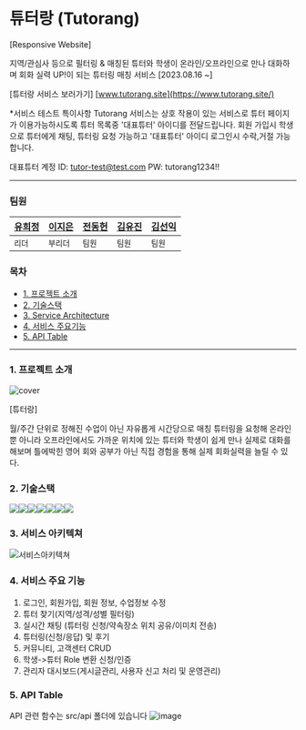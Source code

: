 # 튜터랑 (Tutorang)

[Responsive Website]

지역/관심사 등으로 필터링 & 매칭된 튜터와 학생이 온라인/오프라인으로 만나 대화하며 회화 실력 UP!이 되는 튜터링 매칭 서비스
[2023.08.16 ~]

[튜터랑 서비스 보러가기] [www.tutorang.site](https://www.tutorang.site/)

\*서비스 테스트 특이사항
Tutorang 서비스는 상호 작용이 있는 서비스로 튜터 페이지가 이용가능하시도록
튜터 목록중 '대표튜터' 아이디를 전달드립니다.
회원 가입시 학생으로 튜터에게 채팅, 튜터링 요청 가능하고 '대표튜터' 아이디 로그인시 수락,거절 가능합니다.

대표튜터 계정
ID: tutor-test@test.com
PW: tutorang1234!!

---

### 팀원

| [유희정](https://github.com/heejung-newheee) | [이지은](https://github.com/JellyBear97) | [전동헌](https://github.com/qaws7791) | [김유진](https://github.com/goatisgoat) | [김선익](https://github.com/ikik-pd) |
| -------------------------------------------- | ---------------------------------------- | ------------------------------------- | --------------------------------------- | ------------------------------------ |
| `리더`                                       | `부리더`                                 | `팀원`                                | `팀원 `                                 | `팀원`                               |

### 목차

- [1. 프로젝트 소개](#1-프로젝트-소개)
- [2. 기술스택](#2-기술스택)
- [3. Service Architecture](#3-Service-Architecture)
- [4. 서비스 주요기능](#4-서비스-주요기능)
- [5. API Table](#5-api-table)

---

### 1. 프로젝트 소개

![cover](https://github.com/heejung-newheee/tutorang/assets/126348461/39510796-ca2a-4f7b-ab26-e9c9b363cd6b)

[튜터랑]

월/주간 단위로 정해진 수업이 아닌 자유롭게 시간당으로 매칭 튜터링을 요청해 온라인 뿐 아니라 오프라인에서도 가까운 위치에 있는 튜터와 학생이 쉽게 만나 실제로 대화를 해보며 틀에박힌 영어 회와 공부가 아닌 직접 경험을 통해 실제 회화실력을 늘릴 수 있다.

### 2. 기술스택

<img src="https://img.shields.io/badge/html-E34F26?style=for-the-badge&logo=html5&logoColor=white"><img src="https://img.shields.io/badge/typescript-3178C6?style=for-the-badge&logo=typescript&logoColor=white"><img src="https://img.shields.io/badge/react-61DAFB?style=for-the-badge&logo=react&logoColor=white"><img src="https://img.shields.io/badge/reactquery-FF4154?style=for-the-badge&logo=reactquery&logoColor=white"><img src="https://img.shields.io/badge/reactrouterdom-CA4245?style=for-the-badge&logo=reactrouter&logoColor=white"><img src="https://img.shields.io/badge/git-F05032?style=for-the-badge&logo=git&logoColor=white"><img src="https://img.shields.io/badge/styledcomponents-DB7093?style=for-the-badge&logo=styledcomponents&logoColor=white">

### 3. 서비스 아키텍쳐

![서비스아키텍쳐](https://github.com/heejung-newheee/tutorang/assets/126348461/22c6ce35-43c2-4a5b-8064-6393dd17e73d)

### 4. 서비스 주요 기능

1.  로그인, 회원가입, 회원 정보, 수업정보 수정
2.  튜터 찾기(지역/성격/성별 필터링)
3.  실시간 채팅 (튜터링 신청/약속장소 위치 공유/이미치 전송)
4.  튜터링(신청/응답) 및 후기
5.  커뮤니티, 고객센터 CRUD
6.  학생->튜터 Role 변환 신청/인증
7.  관리자 대시보드(게시글관리, 사용자 신고 처리 및 운영관리)

### 5. API Table

API 관련 함수는 src/api 폴더에 있습니다
![image](https://github.com/heejung-newheee/tutorang/assets/126348461/f73abafe-1ef2-426c-9af7-cc9af624f2c1)
